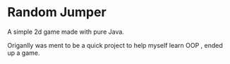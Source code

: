 # Random Jumper
A simple 2d game made with pure Java.

Origanlly was ment to be a quick project to help myself learn OOP , ended up a game.
